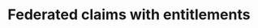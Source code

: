 ---
title: Federated claims with entitlements
excerpt: Learn how to implement entitlement claims for an app
layout: Guides
sections:
 - main
---